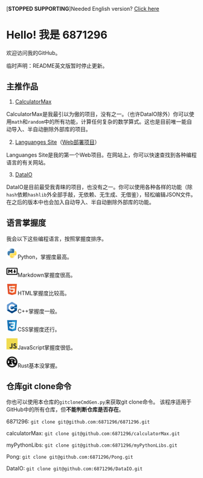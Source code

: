 [**STOPPED SUPPORTING**]Needed English version? [Click here](https://github.com/6871296/6871296/blob/main/README(en).md)

# Hello! 我是 6871296

欢迎访问我的GitHub。

临时声明：README英文版暂时停止更新。

## 主推作品

1. [CalculatorMax](https://github.com/6871296/calculatorMax.git)

CalculatorMax是我最引以为傲的项目，没有之一。（也许DataIO除外）你可以使用`math`和`random`中的所有功能，计算任何复杂的数学算式。这也是目前唯一能自动导入、半自动删除外部库的项目。

2. [Languanges Site](https://github.com/6871296/languanges-site.git)（[Web部署项目](https://6871296.github.io/languages-site)）

Languanges Site是我的第一个Web项目。在网站上，你可以快速查找到各种编程语言的有关网站。

3. [DataIO](https://github.com/6871296/DataIO.git)

DataIO是目前最受我青睐的项目，也没有之一。你可以使用各种各样的功能（除`hash`依赖`hashlib`外全部手敲，无依赖、无生成、无借鉴），轻松编辑JSON文件。在之后的版本中也会加入自动导入、半自动删除外部库的功能。



## 语言掌握度

我会以下这些编程语言，按照掌握度排序。

<img src="https://raw.githubusercontent.com/devicons/devicon/refs/heads/master/icons/python/python-original.svg" width=30 height=30 alt="Python，掌握度最高。">Python，掌握度最高。

<img src="https://raw.githubusercontent.com/devicons/devicon/refs/heads/master/icons/markdown/markdown-original.svg" width=30 height=30>Markdown掌握度很高。

<img src="https://raw.githubusercontent.com/devicons/devicon/refs/heads/master/icons/html5/html5-original.svg" width=30 height=30>HTML掌握度比较高。

<img src="https://raw.githubusercontent.com/devicons/devicon/refs/heads/master/icons/cplusplus/cplusplus-original.svg" width=30 height=30>C++掌握度一般。

<img src="https://raw.githubusercontent.com/devicons/devicon/refs/heads/master/icons/css3/css3-original.svg" width=30 height=30>CSS掌握度还行。

<img src="https://raw.githubusercontent.com/devicons/devicon/refs/heads/master/icons/javascript/javascript-original.svg" width=30 height=30>JavaScript掌握度很低。

<img src="https://raw.githubusercontent.com/devicons/devicon/refs/heads/master/icons/rust/rust-original.svg" width=30 height=30>Rust基本没掌握。

## 仓库git clone命令

你也可以使用本仓库的`gitcloneCmdGen.py`来获取git clone命令。 该程序适用于GitHub中的所有仓库，但**不能判断仓库是否存在**。

6871296: `git clone git@github.com:6871296/6871296.git`

calculatorMax: `git clone git@github.com:6871296/calculatorMax.git`

myPythonLibs: `git clone git@github.com:6871296/myPythonLibs.git`

Pong: `git clone git@github.com:6871296/Pong.git`

DataIO: `git clone git@github.com:6871296/DataIO.git`

<!--linklist.h: `git clone git@github.com:6871296/linklist.h.git`-->
